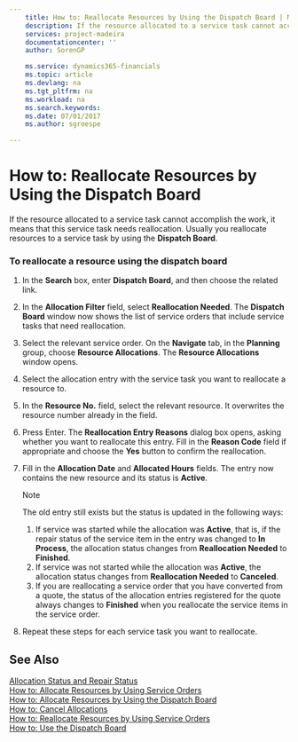 ```yaml
---
    title: How to: Reallocate Resources by Using the Dispatch Board | Microsoft Docs
    description: If the resource allocated to a service task cannot accomplish the work, it means that this service task needs reallocation. Usually you reallocate resources to a service task by using the **Dispatch Board**.
    services: project-madeira
    documentationcenter: ''
    author: SorenGP

    ms.service: dynamics365-financials
    ms.topic: article
    ms.devlang: na
    ms.tgt_pltfrm: na
    ms.workload: na
    ms.search.keywords:
    ms.date: 07/01/2017
    ms.author: sgroespe

---
```

# How to: Reallocate Resources by Using the Dispatch Board
If the resource allocated to a service task cannot accomplish the work, it means that this service task needs reallocation. Usually you reallocate resources to a service task by using the **Dispatch Board**.  
  
### To reallocate a resource using the dispatch board  
  
1.  In the **Search** box, enter **Dispatch Board**, and then choose the related link.  
  
2.  In the **Allocation Filter** field, select **Reallocation Needed**. The **Dispatch Board** window now shows the list of service orders that include service tasks that need reallocation.  
  
3.  Select the relevant service order. On the **Navigate** tab, in the **Planning** group, choose **Resource Allocations**. The **Resource Allocations** window opens.  
  
4.  Select the allocation entry with the service task you want to reallocate a resource to.  
  
5.  In the **Resource No.** field, select the relevant resource. It overwrites the resource number already in the field.  
  
6.  Press Enter. The **Reallocation Entry Reasons** dialog box opens, asking whether you want to reallocate this entry. Fill in the **Reason Code** field if appropriate and choose the **Yes** button to confirm the reallocation.  
  
7.  Fill in the **Allocation Date** and **Allocated Hours** fields. The entry now contains the new resource and its status is **Active**.  
  
    > [!NOTE]  
    >  The old entry still exists but the status is updated in the following ways:  
    >   
    >  1.  If service was started while the allocation was **Active**, that is, if the repair status of the service item in the entry was changed to **In Process**, the allocation status changes from **Reallocation Needed** to **Finished**.  
    > 2.  If service was not started while the allocation was **Active**, the allocation status changes from **Reallocation Needed** to **Canceled**.  
    > 3.  If you are reallocating a service order that you have converted from a quote, the status of the allocation entries registered for the quote always changes to **Finished** when you reallocate the service items in the service order.  
  
8.  Repeat these steps for each service task you want to reallocate.  
  
## See Also  
 [Allocation Status and Repair Status](../allocation-status-and-repair-status.md)   
 [How to: Allocate Resources by Using Service Orders](../how-to-allocate-resources-by-using-service-orders.md)   
 [How to: Allocate Resources by Using the Dispatch Board](../how-to-allocate-resources-by-using-the-dispatch-board.md)   
 [How to: Cancel Allocations](../how-to-cancel-allocations.md)   
 [How to: Reallocate Resources by Using Service Orders](../how-to-reallocate-resources-by-using-service-orders.md)   
 [How to: Use the Dispatch Board](../how-to-use-the-dispatch-board.md)